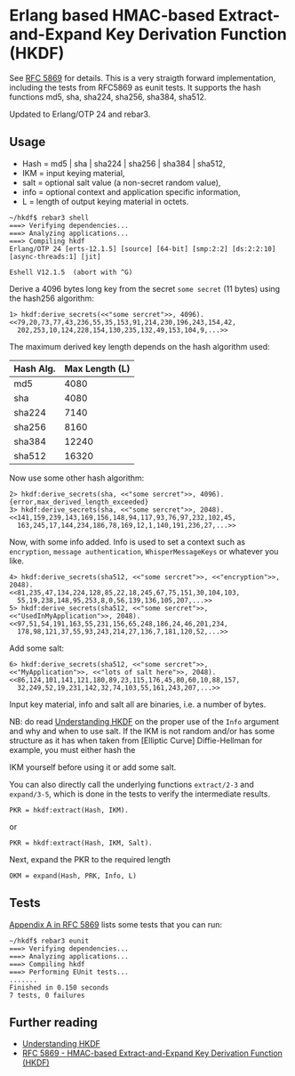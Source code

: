 # Erlang based HMAC-based Extract-and-Expand Key Derivation Function (HKDF)

See [RFC 5869](https://tools.ietf.org/html/rfc5869) for details. This
is a very straigth forward implementation, including the tests from
RFC5869 as eunit tests. It supports the hash functions md5, sha,
sha224, sha256, sha384, sha512.

Updated to Erlang/OTP 24 and rebar3.

## Usage

- Hash = md5 | sha | sha224 | sha256 | sha384 | sha512,
- IKM = input keying material,
- salt = optional salt value (a non-secret random value),
- info = optional context and application specific information,
- L = length of output keying material in octets.

```
~/hkdf$ rebar3 shell
===> Verifying dependencies...
===> Analyzing applications...
===> Compiling hkdf
Erlang/OTP 24 [erts-12.1.5] [source] [64-bit] [smp:2:2] [ds:2:2:10] [async-threads:1] [jit]

Eshell V12.1.5  (abort with ^G)
```
Derive a 4096 bytes long key from the secret `some secret` (11 bytes) using the hash256 algorithm:
```
1> hkdf:derive_secrets(<<"some sercret">>, 4096). 
<<79,20,73,77,43,236,55,35,153,91,214,230,196,243,154,42,
  202,253,10,124,228,154,130,235,132,49,153,104,9,...>>
```
The maximum derived key length depends on the hash algorithm used:

| Hash Alg.  | Max Length (L) |
|---|---|
| md5 | 4080 |
| sha | 4080 |
| sha224 | 7140 |
| sha256 | 8160 |
| sha384 | 12240 |
| sha512 | 16320 |

Now use some other hash algorithm:
```
2> hkdf:derive_secrets(sha, <<"some sercret">>, 4096).   
{error,max_derived_length_exceeded}
3> hkdf:derive_secrets(sha, <<"some sercret">>, 2048).
<<141,159,239,143,169,156,148,94,117,93,76,97,232,102,45,
  163,245,17,144,234,186,78,169,12,1,140,191,236,27,...>>
```
Now, with some info added. Info is used to set a context such as
`encryption`, `message authentication`, `WhisperMessageKeys` or whatever you like.
```
4> hkdf:derive_secrets(sha512, <<"some sercret">>, <<"encryption">>, 2048).
<<81,235,47,134,224,128,85,22,18,245,67,75,151,30,104,103,
  55,19,238,148,95,253,8,0,56,139,136,105,207,...>>
5> hkdf:derive_secrets(sha512, <<"some sercret">>, <<"UsedInMyApplication">>, 2048).
<<97,51,54,191,163,55,231,156,65,248,186,24,46,201,234,
  178,98,121,37,55,93,243,214,27,136,7,181,120,52,...>>
```
Add some salt:
```
6> hkdf:derive_secrets(sha512, <<"some sercret">>, <<"MyApplication">>, <<"lots of salt here">>, 2048).
<<86,124,101,141,121,180,89,23,115,176,45,80,60,10,88,157,
  32,249,52,19,231,142,32,74,103,55,161,243,207,...>>
```
Input key material, info and salt all are binaries, i.e. a number of bytes.

NB: do read [Understanding
HKDF](https://soatok.blog/2021/11/17/understanding-hkdf/) on the
proper use of the `Info` argument and why and when to use salt. If the
IKM is not random and/or has some structure as it has when taken from
[Elliptic Curve] Diffie-Hellman for example, you must either hash the

IKM yourself before using it or add some salt.

You can also directly call the underlying functions `extract/2-3` and
`expand/3-5`, which is done in the tests to verify the intermediate
results.

```
PKR = hkdf:extract(Hash, IKM).
```
or 
```
PKR = hkdf:extract(Hash, IKM, Salt).
```
Next, expand the PKR to the required length

```
OKM = expand(Hash, PRK, Info, L)
```

## Tests

[Appendix A in RFC 5869](https://datatracker.ietf.org/doc/html/rfc5869#appendix-A) lists some tests that you can run:
```
~/hkdf$ rebar3 eunit
===> Verifying dependencies...
===> Analyzing applications...
===> Compiling hkdf
===> Performing EUnit tests...
.......
Finished in 0.150 seconds
7 tests, 0 failures

```

## Further reading

- [Understanding
  HKDF](https://soatok.blog/2021/11/17/understanding-hkdf/)
- [RFC 5869 - HMAC-based Extract-and-Expand Key Derivation Function (HKDF)
](https://datatracker.ietf.org/doc/html/rfc5869)
